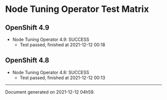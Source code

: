 
Node Tuning Operator Test Matrix
================================

OpenShift 4.9
-------------



* Node Tuning Operator 4.9: SUCCESS
  - Test passed, finished at 2021-12-12 00:18

OpenShift 4.8
-------------



* Node Tuning Operator 4.8: SUCCESS
  - Test passed, finished at 2021-12-12 00:13

---
Document generated on 2021-12-12 04h59.
